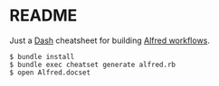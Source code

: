 # README

Just a [Dash](https://kapeli.com/dash) cheatsheet for building [Alfred workflows](https://www.alfredapp.com/workflows/).

```console
$ bundle install
$ bundle exec cheatset generate alfred.rb
$ open Alfred.docset
```
